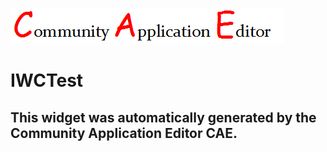 ![CAE](https://github.com/PhilCAEOrg/frontendComponent-10005/blob/gh-pages/img/logo.png)  

IWCTest
===================


This widget was automatically generated by the Community Application Editor CAE.  
---------------
